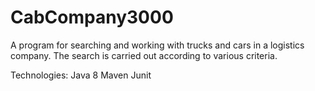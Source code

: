 # CabCompany3000

A program for searching and working with trucks and cars in a logistics company. The search is carried out according to various criteria.

Technologies:
Java 8
Maven
Junit 
